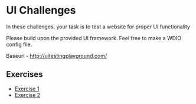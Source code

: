 # UI Challenges

In these challenges, your task is to test a website for proper UI functionality

Please build upon the provided UI framework. Feel free to make a WDIO config file.

Baseurl -  http://uitestingplayground.com/

## Exercises

- [Exercise 1](./scenarios/uiplayground/exercise-1.md)
- [Exercise 2](./scenarios/uiplayground/exercise-2.md)
